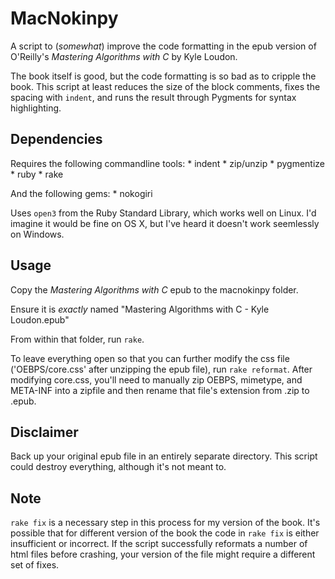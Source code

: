 MacNokinpy
==========

A script to (*somewhat*) improve the code formatting in the epub
version of O'Reilly's _Mastering Algorithms with C_ by Kyle
Loudon.

The book itself is good, but the code formatting is so bad as to
cripple the book. This script at least reduces the size of the
block comments, fixes the spacing with `indent`, and runs the
result through Pygments for syntax highlighting.

Dependencies
------------
Requires the following commandline tools:
        * indent
        * zip/unzip
        * pygmentize
        * ruby
        * rake

And the following gems:
        * nokogiri

Uses `open3` from the Ruby Standard Library, which works well on
Linux. I'd imagine it would be fine on OS X, but I've heard it
doesn't work seemlessly on Windows.

Usage
-----
Copy the _Mastering Algorithms with C_ epub to the macnokinpy
folder.

Ensure it is *exactly* named "Mastering Algorithms with C - Kyle Loudon.epub"

From within that folder, run `rake`.

To leave everything open so that you can further modify the css
file ('OEBPS/core.css' after unzipping the epub file), run
`rake reformat`. After modifying core.css, you'll need to manually
zip OEBPS, mimetype, and META-INF into a zipfile and then rename
that file's extension from .zip to .epub.

Disclaimer
----------
Back up your original epub file in an entirely separate directory.
This script could destroy everything, although it's not meant to.

Note
----
`rake fix` is a necessary step in this process for my version of the
book. It's possible that for different version of the book the
code in `rake fix` is either insufficient or incorrect. If the script
successfully reformats a number of html files before crashing, your
version of the file might require a different set of fixes.

